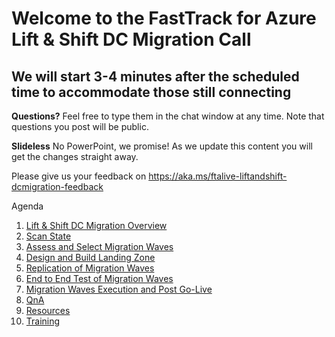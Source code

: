 # Welcome to the FastTrack for Azure Lift & Shift DC Migration Call
## We will start 3-4 minutes after the scheduled time to accommodate those still connecting


**Questions?** Feel free to type them in the chat window at any time. Note that questions you post will be public. 

**Slideless** No PowerPoint, we promise! As we update this content you will get the changes straight away.

Please give us your feedback on https://aka.ms/ftalive-liftandshift-dcmigration-feedback

Agenda
1. [Lift & Shift DC Migration Overview](./overview.md)
2. [Scan State](./scan.md)
3. [Assess and Select Migration Waves](./assess.md)
4. [Design and Build Landing Zone](./landingzone.md)
5. [Replication of Migration Waves](./replication.md)
6. [End to End Test of Migration Waves](./testing.md)
7. [Migration Waves Execution and Post Go-Live](./migration.md)
8. [QnA](/faq.md)
9. [Resources](./resources.md)
10. [Training](./training.md)
